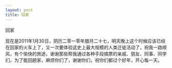 ```yaml
---
layout: post
title: 回家
---
```

回家

现在是2011年1月30日，阴历二零一零年腊月二十七，明天晚上这个时候应该已经在回家的火车上了，又一次要体验这史上最大规模的人类迁徙活动了，祝我一路顺风，有个愉快的旅途，谢谢那些帮我通过各种手段搞票的亲戚、朋友、同事、同学们，为了能回趟家，麻烦你们了，谢谢你们，祝你们都过个好年，开心每一天。
